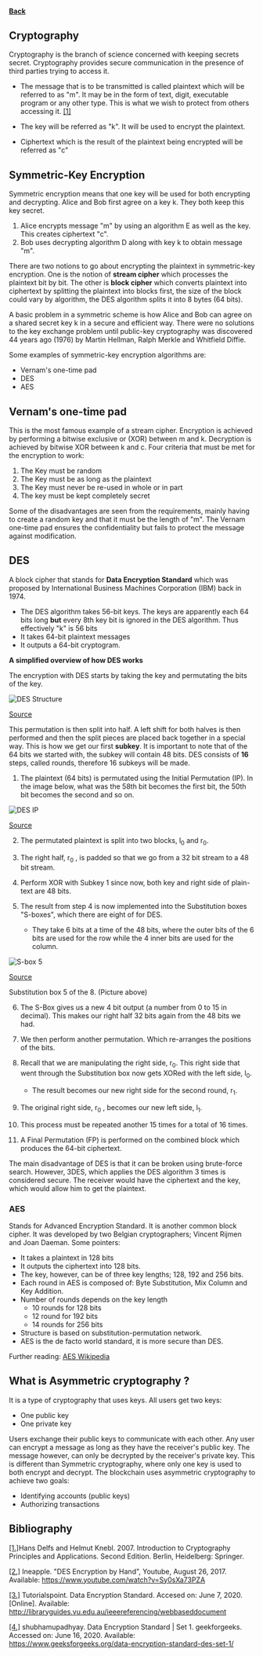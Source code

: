 #### [Back](./README.md)

## Cryptography

Cryptography is the branch of science concerned with keeping secrets secret. Cryptography provides secure communication in the presence of third parties trying to access it. 

* The message that is to be transmitted is called plaintext which will be referred to as "m". It may be in the form of text, digit, executable program or any other type. This is what we wish to protect from others accessing it. [[1]](https://ucalgary-primo.hosted.exlibrisgroup.com/primo-explore/fulldisplay?docid=01UCALG_ALMA51645328230004336&context=L&vid=UCALGARY&lang=en_US&search_scope=ONLINE_ONLY&adaptor=Local%20Search%20Engine&isFrbr=true&tab=everything&query=any,contains,basic%20cryptography&offset=0)

* The key will be referred as "k". It will be used to encrypt the plaintext.
* Ciphertext which is the result of the plaintext being encrypted will be referred as "c"

## Symmetric-Key Encryption
Symmetric encryption means that one key will be used for both encrypting and decrypting. Alice and Bob first agree on a key k. They both keep this key secret.

1. Alice encrypts message "m" by using an algorithm E as well as the key. This creates ciphertext "c". 
2. Bob uses decrypting algorithm D along with key k to obtain message "m".

There are two notions to go about encrypting the plaintext in symmetric-key encryption. One is the notion of **stream cipher** which processes the plaintext bit by bit. The other is **block cipher** which converts plaintext into ciphertext by splitting the plaintext into blocks first, the size of the block could vary by algorithm, the DES algorithm splits it into 8 bytes (64 bits).

A basic problem in a symmetric scheme is how Alice and Bob can agree on a shared secret key k in a secure and efficient way. 
There were no solutions to the key exchange problem until public-key cryptography was discovered 44 years ago (1976) by Martin Hellman, Ralph Merkle and Whitfield Diffie.

Some examples of symmetric-key encryption algorithms are:
* Vernam's one-time pad
* DES
* AES

## Vernam's one-time pad
 This is the most famous example of a stream cipher. Encryption is achieved by performing a bitwise exclusive or (XOR) between m and k. Decryption is achieved by bitwise XOR between k and c.
 Four criteria that must be met for the encryption to work:
 1. The Key must be random
 2. The Key must be as long as the plaintext
 3. The Key must never be re-used in whole or in part
 4. The key must be kept completely secret  

Some of the disadvantages are seen from the requirements, mainly having to create a random key and that it must be the length of "m". 
The Vernam one-time pad ensures the confidentiality but fails to protect the message against modification.

## DES
A block cipher that stands for **Data Encryption Standard** which was proposed by International Business Machines Corporation (IBM) back in 1974.

* The DES algorithm takes 56-bit keys. The keys are apparently each 64 bits long **but** every 8th key bit is ignored in the DES algorithm. Thus effectively "k" is 56 bits 
* It takes 64-bit plaintext messages
* It outputs a 64-bit cryptogram. 



**A simplified overview of how DES works**

The encryption with DES starts by taking the key and permutating the bits of the key. 

![DES Structure](https://github.com/TheCountOfPeru/IT-Security-For-Dummies/blob/master/images/des_structure.jpg)

[Source](https://www.tutorialspoint.com/cryptography/data_encryption_standard.htm)

This permutation is then split into half. A left shift for both halves is then performed and then the split pieces are placed back together in a special way. This is how we get our first **subkey**. It is important to note that of the 64 bits we started with, the subkey will contain 48 bits. DES consists of **16** steps, called rounds, therefore 16 subkeys will be made.

1. The plaintext (64 bits) is permutated using the Initial Permutation (IP). In the image below, what was the 58th bit becomes the first bit, the 50th bit becomes the second and so on.

![DES IP](https://github.com/TheCountOfPeru/IT-Security-For-Dummies/blob/master/images/Initial-Permutation.png)

[Source](https://en.wikipedia.org/wiki/DES_supplementary_material)

2. The permutated plaintext is split into two blocks, l<sub>0</sub> and r<sub>0</sub>.

3. The right half, r<sub>0</sub> , is padded so that we go from a 32 bit stream to a 48 bit stream. 

4. Perform XOR with Subkey 1 since now, both key and right side of plain-text are 48 bits.

5. The result from step 4 is now implemented into the Substitution boxes "S-boxes", which there are eight of for DES. 
    * They take 6 bits at a time of the 48 bits, where the outer bits of the 6 bits are used for the row while the 4 inner bits are used for the column. 

![S-box 5](https://github.com/TheCountOfPeru/IT-Security-For-Dummies/blob/master/images/FifthS-Box.png)

[Source](https://en.wikipedia.org/wiki/DES_supplementary_material)

Substitution box 5 of the 8. (Picture above)

6. The S-Box gives us a new 4 bit output (a number from 0 to 15 in decimal). This makes our right half 32 bits again from the 48 bits we had.

7. We then perform another permutation. Which re-arranges the positions of the bits.

8. Recall that we are manipulating the right side, r<sub>0</sub>. This right side that went through the Substitution box now gets XORed with the left side, l<sub>0</sub>. 
    * The result becomes our new right side for the second round, r<sub>1</sub>.
9. The original right side, r<sub>0</sub> , becomes our new left side, l<sub>1</sub>. 
10. This process must be repeated another 15 times for a total of 16 times.
11. A Final Permutation (FP) is performed on the combined block which produces the 64-bit ciphertext.

The main disadvantage of DES is that it can be broken using brute-force search. However, 3DES, which applies the DES algorithm 3 times is considered secure. The receiver would have the ciphertext and the key, which would allow him to get the plaintext.
    
### AES
Stands for Advanced Encryption Standard. It is another common block cipher. It was developed by two Belgian cryptographers; Vincent Rijmen and Joan Daeman. Some pointers:
* It takes a plaintext in 128 bits
* It outputs the ciphertext into 128 bits. 
* The key, however, can be of three key lengths; 128, 192 and 256 bits.
* Each round in AES is composed of: Byte Substitution, Mix Column and Key Addition.
* Number of rounds depends on the key length
    * 10 rounds for 128 bits
    * 12 round for 192 bits
    * 14 rounds for 256 bits
* Structure is based on substitution-permutation network.
* AES is the de facto world standard, it is more secure than DES.


Further reading: [AES Wikipedia](https://en.wikipedia.org/wiki/Advanced_Encryption_Standard)

## What is Asymmetric cryptography ?
It is a type of cryptography that uses keys. All users get two keys:

* One public key
* One private key

Users exchange their public keys to communicate with each other. Any user can encrypt a message as long as they have the receiver's public key. The message however, can only be decrypted by the receiver's private key. This is different than Symmetric cryptography, where only one key is used to both encrypt and decrypt. The blockchain uses asymmetric cryptography to achieve two goals:

* Identifying accounts (public keys)
* Authorizing transactions

## Bibliography
[[1.]](https://ucalgary-primo.hosted.exlibrisgroup.com/primo-explore/fulldisplay?docid=01UCALG_ALMA51645328230004336&context=L&vid=UCALGARY&lang=en_US&search_scope=ONLINE_ONLY&adaptor=Local%20Search%20Engine&isFrbr=true&tab=everything&query=any,contains,basic%20cryptography&offset=0)Hans Delfs and Helmut Knebl. 2007. Introduction to Cryptography Principles and Applications. Second Edition. Berlin, Heidelberg: Springer.

[[2.]](https://www.youtube.com/watch?v=Sy0sXa73PZA) Ineapple. "DES Encryption by Hand", Youtube, August 26, 2017. Available: https://www.youtube.com/watch?v=Sy0sXa73PZA

[[3.]](https://www.tutorialspoint.com/cryptography/data_encryption_standard.htm) Tutorialspoint. Data Encryption Standard. Accesed on: June 7, 2020. [Online]. Available: http://libraryguides.vu.edu.au/ieeereferencing/webbaseddocument

[[4.]](https://www.geeksforgeeks.org/data-encryption-standard-des-set-1/) shubhamupadhyay. Data Encryption Standard | Set 1. geekforgeeks. Accessed on: June 16, 2020. Available: https://www.geeksforgeeks.org/data-encryption-standard-des-set-1/
